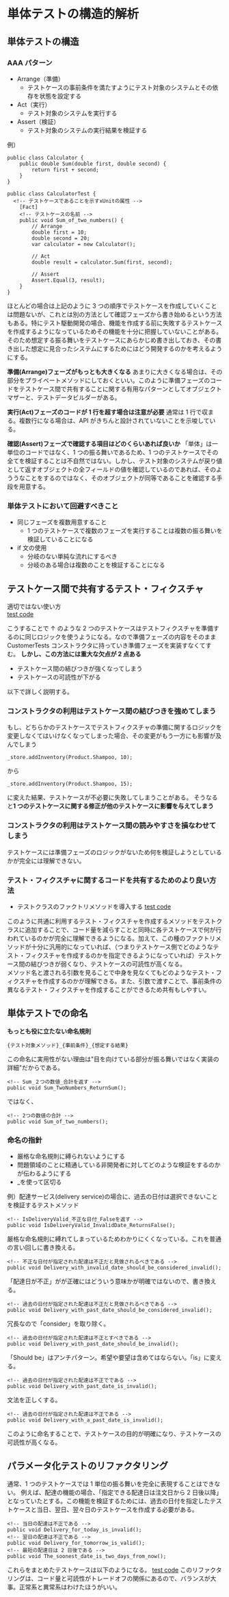 # 単体テストの構造的解析

## 単体テストの構造

### AAA パターン

- Arrange（準備）
  - テストケースの事前条件を満たすようにテスト対象のシステムとその依存を状態を設定する
- Act（実行）
  - テスト対象のシステムを実行する
- Assert（検証）
  - テスト対象のシステムの実行結果を検証する

例）

```
public class Calculator {
    public double Sum(double first, double second) {
        return first + second;
    }
}
```

```
public class CalculatorTest {
  <!-- テストケースであることを示すxUnitの属性 -->
    [Fact]
    <!-- テストケースの名前 -->
    public void Sum_of_two_numbers() {
        // Arrange
        double first = 10;
        double second = 20;
        var calculator = new Calculator();

        // Act
        double result = calculator.Sum(first, second);

        // Assert
        Assert.Equal(3, result);
    }
}
```

ほとんどの場合は上記のように 3 つの順序でテストケースを作成していくことは問題ないが、これとは別の方法として確認フェーズから書き始めるという方法もある。特にテスト駆動開発の場合、機能を作成する前に失敗するテストケースを作成するようになっているためその機能を十分に把握していないことがある。そのため想定する振る舞いをテストケースにあらかじめ書き出しておき、その書き出した想定に見合ったシステムにするためにはどう開発するのかを考えるようにする。

**準備(Arrange)フェーズがもっとも大きくなる**
あまりに大きくなる場合は、その部分をプライベートメソッドにしておくといい。このように準備フェーズのコードをテストケース間で共有することに関する有用なパターンとしてオブジェクトマザーと、テストデータビルダーがある。

**実行(Act)フェーズのコードが 1 行を超す場合は注意が必要**
通常は 1 行で収まる。複数行になる場合は、API がきちんと設計されていないことを示唆している。

**確認(Assert)フェーズで確認する項目はどのくらいあれば良いか**
「単体」は一単位のコードではなく、1 つの振る舞いであるため、1 つのテストケースでその全てを検証することは不自然ではない。しかし、テスト対象のシステムが戻り値として返すオブジェクトの全フィールドの値を確認しているのであれば、そのよううなことをするのではなく、そのオブジェクトが同等であることを確認する手段を用意する。

### 単体テストにおいて回避すべきこと

- 同じフェーズを複数用意すること
  - 1 つのテストケースで複数のフェーズを実行することは複数の振る舞いを検証していることになる
- if 文の使用
  - 分岐のない単純な流れにするべき
  - 分岐のある場合は複数のことを検証することになる

## テストケース間で共有するテスト・フィクスチャ

適切ではない使い方<br>
[test code](./sample3.7.java)

こうすることで ↑ のような 2 つのテストケースはテストフィクスチャを準備するのに同じロジックを使うようになる。なので準備フェーズの内容をそのまま CustomerTests コンストラクタに持っていき準備フェーズを実装すなくてすむ。
**しかし、この方法には重大な欠点が 2 点ある**

- テストケース間の結びつきが強くなってしまう
- テストケースの可読性が下がる

以下で詳しく説明する。

### コンストラクタの利用はテストケース間の結びつきを強めてしまう

もし、どちらかのテストケースでテストフィクスチャの準備に関するロジックを変更しなくてはいけなくなってしまった場合、その変更がもう一方にも影響が及んでしまう

```
_store.addInventory(Product.Shampoo, 10);
```

から

```
_store.addInventory(Product.Shampoo, 15);
```

に変えた結果、テストケースが不必要に失敗してしまうことがある。
そうなると**1 つのテストケースに関する修正が他のテストケースに影響を与えてしまう**

### コンストラクタの利用はテストケース間の読みやすさを損なわせてしまう

テストケースには準備フェーズのロジックがないため何を検証しようとしているかが完全には理解できない。

### テスト・フィクスチャに関するコードを共有するためのより良い方法

- テストクラスのファクトリメソッドを導入する
  [test code](./sample3.8.java)

このように共通に利用するテスト・フィクスチャを作成するメソッドをテストクラスに追加することで、コード量を減らすことと同時に各テストケースで何が行われているのかが完全に理解できるようになる。加えて、この種のファクトリメソッドが十分に汎用的になっていれば、（つまりテストケース側でどのようなテスト・フィクスチャを作成するのかを指定できるようになっていれば）テストケース間の結びつきが弱くなり、テストケースの可読性が高くなる。<br>
メソッド名と渡される引数を見ることで中身を見なくてもどのようなテスト・フィクスチャを作成するのかが理解できる。また、引数で渡すことで、事前条件の異なるテスト・フィクスチャを作成することができるため共有もしやすい。

## 単体テストでの命名

**もっとも役に立たない命名規則**

```
{テスト対象メソッド}_{事前条件}_{想定する結果}
```

この命名に実用性がない理由は"目を向けている部分が振る舞いではなく実装の詳細"だからである。

```
<!-- Sum_２つの数値_合計を返す -->
public void Sum_TwoNumbers_ReturnSum();
```

ではなく、

```
<!-- 2つの数値の合計 -->
public void Sum_of_two_numbers();
```

### 命名の指針

- 厳格な命名規則に縛られないようにする
- 問題領域のことに精通している非開発者に対してどのような検証をするのかが伝わるようにする
- \_を使って区切る

例）配達サービス(delivery service)の場合に、過去の日付は選択できないことを検証するテストメソッド

```
<!-- IsDeliveryValid_不正な日付_Falseを返す -->
public void IsDeliveryValid_InvalidDate_ReturnsFalse();
```

厳格な命名規則に縛れてしまっているためわかりにくくなっている。これを普通の言い回しに書き換える。

```
<!-- 不正な日付が指定された配達は不正だと見做されるべきである -->
public void Delivery_with_invalid_date_should_be_considered_invalid();
```

「配達日が不正」がが正確にはどういう意味かが明確ではないので、書き換える。

```
<!-- 過去の日付が指定された配達は不正だと見做されるべきである -->
public void Delivery_with_past_date_should_be_considered_invalid();
```

冗長なので「consider」を取り除く。

```
<!-- 過去の日付が指定された配達は不正とすべきである -->
public void Delivery_with_past_date_should_be_invalid();
```

「Should be」はアンチパターン。希望や要望は含めてはならない。「is」に変える。

```
<!-- 過去の日付が指定された配達は不正でである -->
public void Delivery_with_past_date_is_invalid();
```

文法を正しくする。

```
<!-- 過去の日付が指定された配達は不正である -->
public void Delivery_with_a_past_date_is_invalid();
```

このように命名することで、テストケースの目的が明確になり、テストケースの可読性が高くなる。

## パラメータ化テストのリファクタリング

通常、1 つのテストケースでは 1 単位の振る舞いを完全に表現することはできない。
例えば、配達の機能の場合、「指定できる配達日は注文日から 2 日後以降」となっていたとする。この機能を検証するためには、過去の日付を指定したテストケースと当日、翌日、翌々日のテストケースを作成する必要がある。

```
<!-- 当日の配達は不正である -->
public void Delivery_for_today_is_invalid();
<!-- 翌日の配達は不正である -->
public void Delivery_for_tomorrow_is_valid();
<!-- 最短の配達日は 2 日後である -->
public void The_soonest_date_is_two_days_from_now();
```

これらをまとめたテストケースは以下のようになる。
[test code](./sample3.11.java)
このリファクタリングは、コード量と可読性がトレードオフの関係にあるので、バランスが大事。正常系と異常系はわけたほうがいい。
